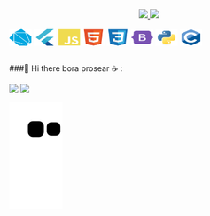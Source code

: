 

<!--
**Douglasbm040/Douglasbm040** is a ✨ _special_ ✨ repository because its `README.md` (this file) appears on your GitHub profile.

Here are some ideas to get you started:

- 🔭 I’m currently working on ...
- 🌱 I’m currently learning ...
- 👯 I’m looking to collaborate on ...
- 🤔 I’m looking for help with ...
- 💬 Ask me about ...
- 📫 How to reach me: ...
- 😄 Pronouns: ...
- ⚡ Fun fact: ...
-->

<div align="center">
  <a href="https://github.com/Douglasbm040">
  <img height="180em" src="https://github-readme-stats.vercel.app/api?username=Douglasbm040&show_icons=true&theme=dracula&include_all_commits=true&count_private=true"/>
  <img height="180em" src="https://github-readme-stats.vercel.app/api/top-langs/?username=Douglasbm040&layout=compact&langs_count=4&theme=dracula"/></a>
</div>
<div style="display: inline_block"><br>
 
  
  <img align="center" alt="douglas-dart" height="30" width="40" src="https://raw.githubusercontent.com/devicons/devicon/master/icons/dart/dart-plain.svg">
  <a href="https://github.com/Douglasbm040/estudo-de-flutter">
  <img align="center" alt="douglas-flutter" height="30" width="40" src="https://raw.githubusercontent.com/devicons/devicon/master/icons/flutter/flutter-original.svg"></a>
  <img align="center" alt="douglas-Js" height="30" width="40" src="https://raw.githubusercontent.com/devicons/devicon/master/icons/javascript/javascript-plain.svg">
  <img align="center" alt="douglas-HTML" height="30" width="40" src="https://raw.githubusercontent.com/devicons/devicon/master/icons/html5/html5-original.svg">
  <img align="center" alt="douglas-CSS" height="30" width="40" src="https://raw.githubusercontent.com/devicons/devicon/master/icons/css3/css3-original.svg">
  <img align="center" alt="douglas-bootstrap" height="30" width="40" src="https://raw.githubusercontent.com/devicons/devicon/master/icons/bootstrap/bootstrap-plain.svg">
  <img align="center" alt="douglas-Python" height="30" width="40" src="https://raw.githubusercontent.com/devicons/devicon/master/icons/python/python-original.svg">
  <img align="center" alt="douglas-C" height="30" width="40" src="https://raw.githubusercontent.com/devicons/devicon/master/icons/c/c-original.svg">

</div>
<br>
  
  ###👋 Hi there bora prosear ☕ :
 
<div> 
  <a href = "mailto:douglasbm040@gmail.com"><img src="https://img.shields.io/badge/-Gmail-%23333?style=for-the-badge&logo=gmail&logoColor=red" target="_blank"></a>
  <a href="https://www.linkedin.com/in/douglas-bastos-mer%C3%AAncio-127550204" target="_blank"><img src="https://img.shields.io/badge/-LinkedIn-%230077B5?style=for-the-badge&logo=linkedin&logoColor=white" target="_blank"></a> 
 
  ![Snake animation](https://github.com/rafaballerini/rafaballerini/blob/output/github-contribution-grid-snake.svg)
 
</div>

